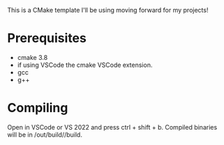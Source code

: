 This is a CMake template I'll be using moving forward for my projects!

# Prerequisites
- cmake 3.8
- if using VSCode the cmake VSCode extension.
- gcc
- g++

# Compiling

Open in VSCode or VS 2022 and press ctrl + shift + b. Compiled binaries will be in /out/build/<preset-name>/build.
